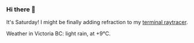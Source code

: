 ### Hi there :wave:

It's Saturday! I might be finally adding refraction to my [terminal raytracer](https://github.com/bewuethr/bash-raytracer).

Weather in Victoria BC: light rain, at +9°C.

